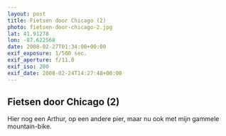 ```yaml
---
layout: post
title: Fietsen door Chicago (2)
photo: fietsen-door-chicago-2.jpg
lat: 41.91278
lon: -87.622568
date: 2008-02-27T01:34:00+00:00
exif_exposure: 1/500 sec.
exif_aperture: f/11.0
exif_iso: 200
exif_date: 2008-02-24T14:27:48+00:00
---
```


## Fietsen door Chicago (2)

<p>Hier nog een Arthur, op een andere pier, maar nu ook met mijn gammele mountain-bike.</p>

